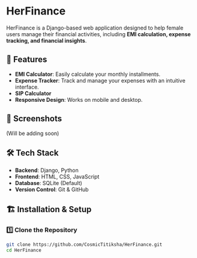 # HerFinance

HerFinance is a Django-based web application designed to help female users manage their financial activities, including **EMI calculation, expense tracking, and financial insights**.

## 🚀 Features
- **EMI Calculator**: Easily calculate your monthly installments.
- **Expense Tracker**: Track and manage your expenses with an intuitive interface.
- **SIP Calculator**
- **Responsive Design**: Works on mobile and desktop.

## 📸 Screenshots
(Will be adding soon)

## 🛠️ Tech Stack
- **Backend**: Django, Python
- **Frontend**: HTML, CSS, JavaScript
- **Database**: SQLite (Default)
- **Version Control**: Git & GitHub

## 🏗️ Installation & Setup
### 1️⃣ Clone the Repository
```sh
git clone https://github.com/CosmicTitiksha/HerFinance.git
cd HerFinance

